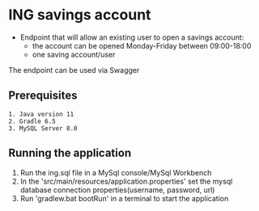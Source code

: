 # ING savings account
- Endpoint that will allow an existing user to open a savings account:
    - the account can be opened Monday-Friday between 09:00-18:00
    - one saving account/user
    
The endpoint can be used via Swagger

## Prerequisites
    1. Java version 11
    2. Gradle 6.5
    3. MySQL Server 8.0

## Running the application

1. Run the ing.sql file in a MySql console/MySql Workbench
2. In the 'src/main/resources/application.properties' set the mysql database connection properties(username, password, url)
3. Run 'gradlew.bat bootRun' in a terminal to start the application
